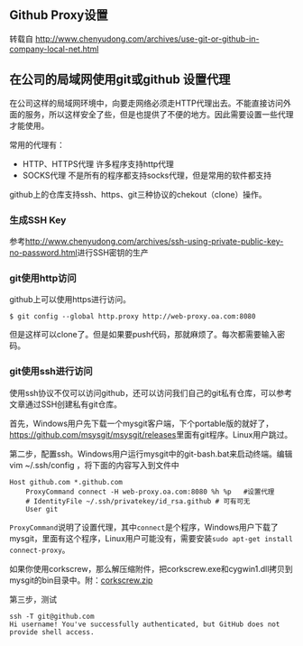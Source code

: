 ## Github Proxy设置

转载自 <http://www.chenyudong.com/archives/use-git-or-github-in-company-local-net.html>

## 在公司的局域网使用git或github 设置代理

在公司这样的局域网环境中，向要走网络必须走HTTP代理出去。不能直接访问外面的服务，所以这样安全了些，但是也提供了不便的地方。因此需要设置一些代理才能使用。

常用的代理有：

* HTTP、HTTPS代理 许多程序支持http代理
* SOCKS代理 不是所有的程序都支持socks代理，但是常用的软件都支持

github上的仓库支持ssh、https、git三种协议的chekout（clone）操作。

### 生成SSH Key
参考<http://www.chenyudong.com/archives/ssh-using-private-public-key-no-password.html>进行SSH密钥的生产

### git使用http访问
github上可以使用https进行访问。

    $ git config --global http.proxy http://web-proxy.oa.com:8080

但是这样可以clone了。但是如果要push代码，那就麻烦了。每次都需要输入密码。

### git使用ssh进行访问
使用ssh协议不仅可以访问github，还可以访问我们自己的git私有仓库，可以参考文章通过SSH创建私有git仓库。

首先，Windows用户先下载一个mysgit客户端，下个portable版的就好了，<https://github.com/msysgit/msysgit/releases>里面有git程序。Linux用户跳过。

第二步，配置ssh。Windows用户运行mysgit中的git-bash.bat来启动终端。编辑vim ~/.ssh/config ，将下面的内容写入到文件中

```
Host github.com *.github.com
    ProxyCommand connect -H web-proxy.oa.com:8080 %h %p   #设置代理
    # IdentityFile ~/.ssh/privatekey/id_rsa.github # 可有可无
    User git
```

`ProxyCommand`说明了设置代理，其中`connect`是个程序，Windows用户下载了mysgit，里面有这个程序，Linux用户可能没有，需要安装`sudo apt-get install connect-proxy`。

如果你使用corkscrew，那么解压缩附件，把corkscrew.exe和cygwin1.dll拷贝到mysgit的bin目录中。附：[corkscrew.zip](http://www.chenyudong.com/uploads/2014/01/corkscrew.zip)

第三步，测试

```
ssh -T git@github.com
Hi username! You've successfully authenticated, but GitHub does not provide shell access.
```